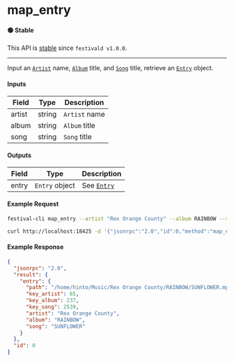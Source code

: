 # map_entry

#### 🟢 Stable
This API is [stable](/api-stability/marker.md) since `festivald v1.0.0`.

---

Input an [`Artist`](/common-objects/artist.md) name, [`Album`](/common-objects/album.md) title, and [`Song`](/common-objects/song.md) title, retrieve an [`Entry`](/common-objects/entry.md) object.

#### Inputs

| Field  | Type   | Description |
|--------|--------|-------------|
| artist | string | `Artist` name
| album  | string | `Album` title
| song   | string | `Song` title

#### Outputs

| Field | Type           | Description |
|-------|----------------|-------------|
| entry | `Entry` object | See [`Entry`](/common-objects/entry.md)

#### Example Request
```bash
festival-cli map_entry --artist "Rex Orange County" --album RAINBOW --song SUNFLOWER
```
```bash
curl http://localhost:18425 -d '{"jsonrpc":"2.0","id":0,"method":"map_entry","params":{"artist":"Rex Orange County","album":"RAINBOW","song":"SUNFLOWER"}}'
```

#### Example Response
```json
{
  "jsonrpc": "2.0",
  "result": {
    "entry": {
      "path": "/home/hinto/Music/Rex Orange County/RAINBOW/SUNFLOWER.mp3",
      "key_artist": 65,
      "key_album": 237,
      "key_song": 2539,
      "artist": "Rex Orange County",
      "album": "RAINBOW",
      "song": "SUNFLOWER"
    }
  },
  "id": 0
}
```
